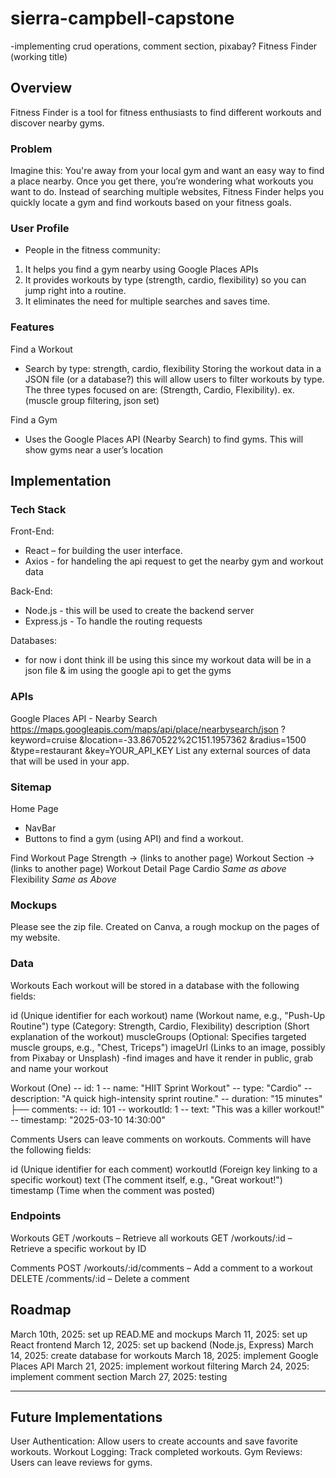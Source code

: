 # sierra-campbell-capstone

-implementing crud operations, comment section, pixabay?
Fitness Finder (working title)

## Overview

Fitness Finder is a tool for fitness enthusiasts to find different workouts and discover nearby gyms.

### Problem

Imagine this: You're away from your local gym and want an easy way to find a place nearby. Once you get there, you’re wondering what workouts you want to do. Instead of searching multiple websites, Fitness Finder helps you quickly locate a gym and find workouts based on your fitness goals.

### User Profile

- People in the fitness community:

1. It helps you find a gym nearby using Google Places APIs
2. It provides workouts by type (strength, cardio, flexibility) so you can jump right into a routine.
3. It eliminates the need for multiple searches and saves time.

### Features

Find a Workout

- Search by type: strength, cardio, flexibility
  Storing the workout data in a JSON file (or a database?) this will allow users to filter workouts by type.
  The three types focused on are: (Strength, Cardio, Flexibility).
  ex.
  (muscle group filtering, json set)

Find a Gym

- Uses the Google Places API (Nearby Search) to find gyms. This will show gyms near a user’s location

## Implementation

### Tech Stack

Front-End:

- React – for building the user interface.
- Axios - for handeling the api request to get the nearby gym and workout data

Back-End:

- Node.js - this will be used to create the backend server
- Express.js - To handle the routing requests

Databases:

- for now i dont think ill be using this since my workout data will be in a json file & im using the google api to get the gyms

### APIs

Google Places API - Nearby Search
https://maps.googleapis.com/maps/api/place/nearbysearch/json
?keyword=cruise
&location=-33.8670522%2C151.1957362
&radius=1500
&type=restaurant
&key=YOUR_API_KEY
List any external sources of data that will be used in your app.

### Sitemap

Home Page

- NavBar
- Buttons to find a gym (using API) and find a workout.

Find Workout Page
Strength → (links to another page) Workout Section → (links to another page) Workout Detail Page
Cardio _Same as above_
Flexibility _Same as Above_

### Mockups

Please see the zip file. Created on Canva, a rough mockup on the pages of my website.

### Data

Workouts
Each workout will be stored in a database with the following fields:

id (Unique identifier for each workout)
name (Workout name, e.g., "Push-Up Routine")
type (Category: Strength, Cardio, Flexibility)
description (Short explanation of the workout)
muscleGroups (Optional: Specifies targeted muscle groups, e.g., "Chest, Triceps")
imageUrl (Links to an image, possibly from Pixabay or Unsplash)
-find images and have it render in public, grab and name your workout 

Workout (One)
-- id: 1
-- name: "HIIT Sprint Workout"
-- type: "Cardio"
-- description: "A quick high-intensity sprint routine."
-- duration: "15 minutes"
├── comments:
-- id: 101
-- workoutId: 1
-- text: "This was a killer workout!"
-- timestamp: "2025-03-10 14:30:00"

Comments
Users can leave comments on workouts. Comments will have the following fields:

id (Unique identifier for each comment)
workoutId (Foreign key linking to a specific workout)
text (The comment itself, e.g., "Great workout!")
timestamp (Time when the comment was posted)

### Endpoints

Workouts
GET /workouts – Retrieve all workouts
GET /workouts/:id – Retrieve a specific workout by ID

Comments
POST /workouts/:id/comments – Add a comment to a workout
DELETE /comments/:id – Delete a comment

## Roadmap

March 10th, 2025: set up READ.ME and mockups
March 11, 2025: set up React frontend
March 12, 2025: set up backend (Node.js, Express)
March 14, 2025: create database for workouts
March 18, 2025: implement Google Places API
March 21, 2025: implement workout filtering
March 24, 2025: implement comment section
March 27, 2025: testing

---

## Future Implementations

User Authentication: Allow users to create accounts and save favorite workouts.
Workout Logging: Track completed workouts.
Gym Reviews: Users can leave reviews for gyms.
